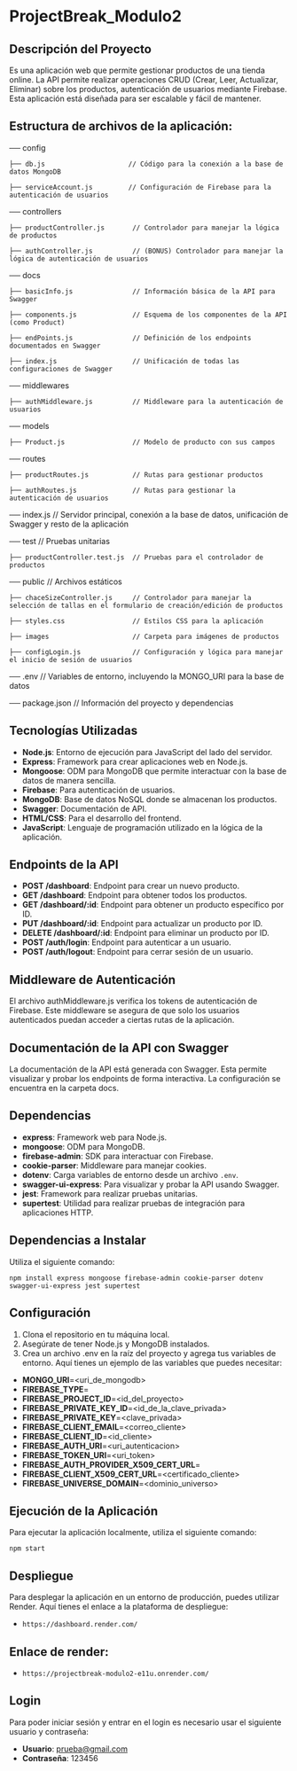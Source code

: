 # ProjectBreak_Modulo2

## Descripción del Proyecto
Es una aplicación web que permite gestionar productos de una tienda online. La API permite realizar operaciones CRUD (Crear, Leer, Actualizar, Eliminar) sobre los productos, autenticación de usuarios mediante Firebase. Esta aplicación está diseñada para ser escalable y fácil de mantener.

## Estructura de archivos de la aplicación:


── config

    ├── db.js                     // Código para la conexión a la base de datos MongoDB

    ├── serviceAccount.js         // Configuración de Firebase para la autenticación de usuarios


── controllers

    ├── productController.js       // Controlador para manejar la lógica de productos

    ├── authController.js          // (BONUS) Controlador para manejar la lógica de autenticación de usuarios


── docs

    ├── basicInfo.js               // Información básica de la API para Swagger

    ├── components.js              // Esquema de los componentes de la API (como Product)

    ├── endPoints.js               // Definición de los endpoints documentados en Swagger

    ├── index.js                   // Unificación de todas las configuraciones de Swagger


── middlewares

    ├── authMiddleware.js          // Middleware para la autenticación de usuarios


── models

    ├── Product.js                 // Modelo de producto con sus campos


── routes

    ├── productRoutes.js           // Rutas para gestionar productos

    ├── authRoutes.js              // Rutas para gestionar la autenticación de usuarios


── index.js                       // Servidor principal, conexión a la base de datos, unificación de Swagger y resto de la aplicación


── test                           // Pruebas unitarias

    ├── productController.test.js  // Pruebas para el controlador de productos


── public                         // Archivos estáticos

    ├── chaceSizeController.js     // Controlador para manejar la selección de tallas en el formulario de creación/edición de productos

    ├── styles.css                 // Estilos CSS para la aplicación

    ├── images                     // Carpeta para imágenes de productos

    ├── configLogin.js             // Configuración y lógica para manejar el inicio de sesión de usuarios


── .env                           // Variables de entorno, incluyendo la MONGO_URI para la base de datos


── package.json                   // Información del proyecto y dependencias


## Tecnologías Utilizadas
- **Node.js**: Entorno de ejecución para JavaScript del lado del servidor.
- **Express**: Framework para crear aplicaciones web en Node.js.
- **Mongoose**: ODM para MongoDB que permite interactuar con la base de datos de manera sencilla.
- **Firebase**: Para autenticación de usuarios.
- **MongoDB**: Base de datos NoSQL donde se almacenan los productos.
- **Swagger**: Documentación de API.
- **HTML/CSS**: Para el desarrollo del frontend.
- **JavaScript**: Lenguaje de programación utilizado en la lógica de la aplicación.

## Endpoints de la API
- **POST /dashboard**: Endpoint para crear un nuevo producto.
- **GET /dashboard**: Endpoint para obtener todos los productos.
- **GET /dashboard/:id**: Endpoint para obtener un producto específico por ID.
- **PUT /dashboard/:id**: Endpoint para actualizar un producto por ID.
- **DELETE /dashboard/:id**: Endpoint para eliminar un producto por ID.
- **POST /auth/login**: Endpoint para autenticar a un usuario.
- **POST /auth/logout**: Endpoint para cerrar sesión de un usuario.

## Middleware de Autenticación

El archivo authMiddleware.js verifica los tokens de autenticación de Firebase. Este middleware se asegura de que solo los usuarios autenticados puedan acceder a ciertas rutas de la aplicación.

## Documentación de la API con Swagger
La documentación de la API está generada con Swagger. Esta permite visualizar y probar los endpoints de forma interactiva. La configuración se encuentra en la carpeta docs.

## Dependencias 

- **express**: Framework web para Node.js.
- **mongoose**: ODM para MongoDB.
- **firebase-admin**: SDK para interactuar con Firebase.
- **cookie-parser**: Middleware para manejar cookies.
- **dotenv**: Carga variables de entorno desde un archivo `.env`.
- **swagger-ui-express**: Para visualizar y probar la API usando Swagger.
- **jest**: Framework para realizar pruebas unitarias.
- **supertest**: Utilidad para realizar pruebas de integración para aplicaciones HTTP.
## Dependencias a Instalar
Utiliza el siguiente comando:

`npm install express mongoose firebase-admin cookie-parser dotenv swagger-ui-express jest supertest`

## Configuración

1. Clona el repositorio en tu máquina local.
2. Asegúrate de tener Node.js y MongoDB instalados.
3. Crea un archivo .env en la raíz del proyecto y agrega tus variables de entorno. Aquí tienes un ejemplo de las variables que puedes necesitar:


- **MONGO_URI**=<uri_de_mongodb>
- **FIREBASE_TYPE**=<tipo>
- **FIREBASE_PROJECT_ID**=<id_del_proyecto>
- **FIREBASE_PRIVATE_KEY_ID**=<id_de_la_clave_privada>
- **FIREBASE_PRIVATE_KEY**=<clave_privada>
- **FIREBASE_CLIENT_EMAIL**=<correo_cliente>
- **FIREBASE_CLIENT_ID**=<id_cliente>
- **FIREBASE_AUTH_URI**=<uri_autenticacion>
- **FIREBASE_TOKEN_URI**=<uri_token>
- **FIREBASE_AUTH_PROVIDER_X509_CERT_URL**=<certificado>
- **FIREBASE_CLIENT_X509_CERT_URL**=<certificado_cliente>
- **FIREBASE_UNIVERSE_DOMAIN**=<dominio_universo>

## Ejecución de la Aplicación
Para ejecutar la aplicación localmente, utiliza el siguiente comando:

`npm start`

## Despliegue
Para desplegar la aplicación en un entorno de producción, puedes utilizar Render. Aquí tienes el enlace a la plataforma de despliegue:

- `https://dashboard.render.com/`

## Enlace de render: 
- `https://projectbreak-modulo2-e11u.onrender.com/`

## Login
Para poder iniciar sesión y entrar en el login es necesario usar el siguiente usuario y contraseña:

- **Usuario**: prueba@gmail.com
- **Contraseña**: 123456
